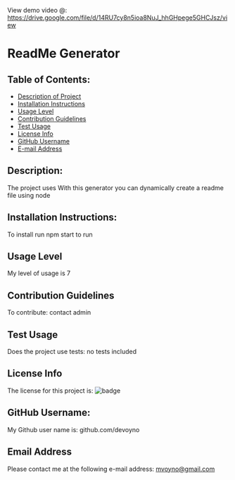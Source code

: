 View demo video @: https://drive.google.com/file/d/14RU7cy8n5ioa8NuJ_hhGHpege5GHCJsz/view

# ReadMe Generator



## Table of Contents:
* [Description of Project](#description)
* [Installation Instructions](#installation-instructions)
* [Usage Level](#usage-level)
* [Contribution Guidelines](#contribution-guidelines)
* [Test Usage](#test-usage)
* [License Info](#license-info)
* [GitHub Username](#github-username)
* [E-mail Address](#email-address)

## Description: 

The project uses With this generator you can dynamically create a readme file using node

## Installation Instructions:

To install run npm start to run

## Usage Level

My level of usage is 7

## Contribution Guidelines

To contribute: contact admin

## Test Usage

Does the project use tests: no tests included

## License Info

The license for this project is: ![badge](https://img.shields.io/badge/License-MIT-blue)

## GitHub Username:

My Github user name is: github.com/devoyno

## Email Address

Please contact me at the following e-mail address: mvoyno@gmail.com


